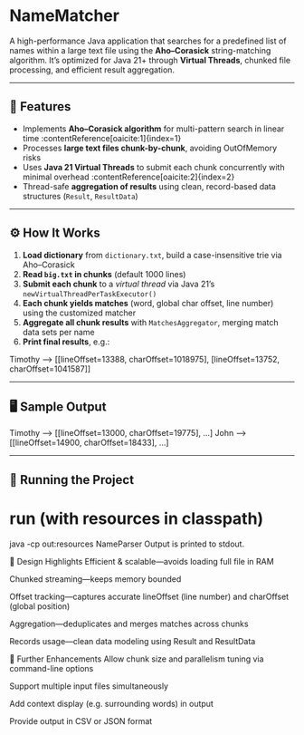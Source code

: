 # NameMatcher

A high-performance Java application that searches for a predefined list of names within a large text file using the **Aho–Corasick** string-matching algorithm. It’s optimized for Java 21+ through **Virtual Threads**, chunked file processing, and efficient result aggregation.

---

## 🚀 Features

- Implements **Aho–Corasick algorithm** for multi-pattern search in linear time :contentReference[oaicite:1]{index=1}
- Processes **large text files chunk-by-chunk**, avoiding OutOfMemory risks
- Uses **Java 21 Virtual Threads** to submit each chunk concurrently with minimal overhead :contentReference[oaicite:2]{index=2}
- Thread-safe **aggregation of results** using clean, record-based data structures (`Result`, `ResultData`)

---

## ⚙️ How It Works

1. **Load dictionary** from `dictionary.txt`, build a case-insensitive trie via Aho–Corasick
2. **Read `big.txt` in chunks** (default 1000 lines)
3. **Submit each chunk** to a *virtual thread* via Java 21’s `newVirtualThreadPerTaskExecutor()`
4. **Each chunk yields matches** (word, global char offset, line number) using the customized matcher
5. **Aggregate all chunk results** with `MatchesAggregator`, merging match data sets per name
6. **Print final results**, e.g.:

Timothy --> [[lineOffset=13388, charOffset=1018975], [lineOffset=13752, charOffset=1041587]]

---

## 🖥️ Sample Output

Timothy --> [[lineOffset=13000, charOffset=19775], ...]
John --> [[lineOffset=14900, charOffset=18433], ...]

---

## 🧪 Running the Project

# run (with resources in classpath)
java -cp out:resources NameParser
Output is printed to stdout.

🔧 Design Highlights
Efficient & scalable—avoids loading full file in RAM

Chunked streaming—keeps memory bounded

Offset tracking—captures accurate lineOffset (line number) and charOffset (global position)

Aggregation—deduplicates and merges matches across chunks

Records usage—clean data modeling using Result and ResultData

🎯 Further Enhancements
Allow chunk size and parallelism tuning via command-line options

Support multiple input files simultaneously

Add context display (e.g. surrounding words) in output

Provide output in CSV or JSON format